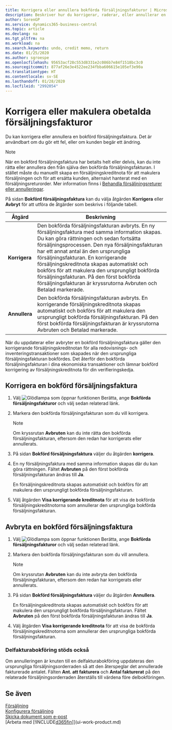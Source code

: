 ```yaml
---
title: Korrigera eller annullera bokförda försäljningsfakturor | Microsoft Docs
description: Beskriver hur du korrigerar, raderar, eller annullerar en bokförd försäljningsfaktura och kopplar en försäljningskreditnota.
author: SorenGP
ms.service: dynamics365-business-central
ms.topic: article
ms.devlang: na
ms.tgt_pltfrm: na
ms.workload: na
ms.search.keywords: undo, credit memo, return
ms.date: 01/25/2020
ms.author: sgroespe
ms.openlocfilehash: 95653acf28c553d8331e2c086b7e84f1518bc3c0
ms.sourcegitcommit: 877af26e3e4522ee234fbba606615e105ef3e90a
ms.translationtype: HT
ms.contentlocale: sv-SE
ms.lasthandoff: 01/28/2020
ms.locfileid: "2992054"
---
```

# <a name="correct-or-cancel-unpaid-sales-invoices"></a>Korrigera eller makulera obetalda försäljningsfakturor
Du kan korrigera eller annullera en bokförd försäljningsfaktura. Det är användbart om du gör ett fel, eller om kunden begär ett ändring.

> [!NOTE]  
>   När en bokförd försäljningsfaktura har betalts helt eller delvis, kan du inte rätta eller annullera den från själva den bokförda försäljningsfakturan. I stället måste du manuellt skapa en försäljningskreditnota för att makulera försäljningen och för att ersätta kunden, alternaivt hanterat med en försäljningsreturorder. Mer information finns i [Behandla försäljningsreturer eller annulleringar](sales-how-process-sales-returns-cancellations.md).

På sidan **Bokförd försäljningsfaktura** kan du välja åtgärden **Korrigera** eller **Avbryt** för att utföra de åtgärder som beskrivs i följande tabell.

| Åtgärd | Beskrivning |
| --- | --- |
| **Korrigera** |Den bokförda försäljningsfakturan avbryts. En ny försäljningsfaktura med samma information skapas. Du kan göra rättningen och sedan fortsätta försäljningsprocessen. Den nya försäljningsfakturan har ett annat antal än den ursprungliga försäljningsfakturan. En korrigerande försäljningskreditnota skapas automatiskt och bokförs för att makulera den ursprungligt bokförda försäljningsfakturan. På den först bokförda försäljningsfakturan är kryssrutorna Avbruten och Betalad markerade. |
| **Annullera** |Den bokförda försäljningsfakturan avbryts. En korrigerande försäljningskreditnota skapas automatiskt och bokförs för att makulera den ursprungligt bokförda försäljningsfakturan. På den först bokförda försäljningsfakturan är kryssrutorna Avbruten och Betalad markerade. |

När du uppdaterar eller avbryter en bokförd försäljningsfaktura gäller den korrigerande försäljningskreditnotan för alla redovisnings- och inventeringstransaktioner som skapades när den ursprungliga försäljningsfakturan bokfördes. Det återför den bokförda försäljningsfakturan i dina ekonomiska transaktioner och lämnar bokförd korrigering av försäljningskreditnota för din verifieringskedja.

## <a name="to-correct-a-posted-sales-invoice"></a>Korrigera en bokförd försäljningsfaktura
1. Välj ![Glödlampa som öppnar funktionen Berätta](media/ui-search/search_small.png "Berätta vad du vill göra"), ange **Bokförda försäljningsfakturor** och välj sedan relaterad länk.  
2. Markera den bokförda försäljningsfakturan som du vill korrigera.

    > [!NOTE]  
    >   Om kryssrutan **Avbruten** kan du inte rätta den bokförda försäljningsfakturan, eftersom den redan har korrigerats eller annullerats.
3. På sidan **Bokförd försäljningsfaktura** väljer du åtgärden **korrigera**.  
4. En ny försäljningsfaktura med samma information skapas där du kan göra rättningen. Fältet **Avbruten** på den först bokförda försäljningsfakturan ändras till **Ja**.

    En försäljningskreditnota skapas automatiskt och bokförs för att makulera den ursprungligt bokförda försäljningsfakturan.
5. Välj åtgärden **Visa korrigerande kreditnota** för att visa de bokförda försäljningskreditnotorna som annullerar den ursprungliga bokförda försäljningsfakturan.

## <a name="to-cancel-a-posted-sales-invoice"></a>Avbryta en bokförd försäljningsfaktura
1. Välj ![Glödlampa som öppnar funktionen Berätta](media/ui-search/search_small.png "Berätta vad du vill göra"), ange **Bokförda försäljningsfakturor** och välj sedan relaterad länk.  
2. Markera den bokförda försäljningsfakturan som du vill annullera.

    > [!NOTE]  
    >   Om kryssrutan **Avbruten** kan du inte avbryta den bokförda försäljningsfakturan, eftersom den redan har korrigerats eller annullerats.
3. På sidan **Bokförd försäljningsfaktura** väljer du åtgärden **Annullera**.

    En försäljningskreditnota skapas automatiskt och bokförs för att makulera den ursprungligt bokförda försäljningsfakturan. Fältet **Avbruten** på den först bokförda försäljningsfakturan ändras till **Ja**.
4. Välj åtgärden **Visa korrigerande kreditnota** för att visa de bokförda försäljningskreditnotorna som annullerar den ursprungliga bokförda försäljningsfakturan.

### <a name="partial-invoice-posting-also-supported"></a>Delfakturabokföring stöds också
Om annulleringen är knuten till en delfakturabokföring uppdateras den ursprungliga försäljningsorderraden så att den återspeglar det annullerade fakturerade antalet. Fälten **Ant. att fakturera** och **Antal fakturerat** på den relaterade försäljningsorderraden återställs till värdena före delbokföringen.

## <a name="see-also"></a>Se även
[Försäljning](sales-manage-sales.md)  
[Konfigurera försäljning](sales-setup-sales.md)  
[Skicka dokument som e-post](ui-how-send-documents-email.md)  
[Arbeta med [!INCLUDE[d365fin](includes/d365fin_md.md)]](ui-work-product.md)
